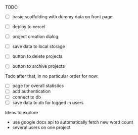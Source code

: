 TODO

- [ ] basic scaffolding with dummy data on front page
- [ ] deploy to vercel
- [ ] project creation dialog
- [ ] save data to local storage
- [ ] button to delete projects
- [ ] button to archive projects


Todo after that, in no particular order for now:
- [ ] page for overall statistics
- [ ] add authentication 
- [ ] connect to db
- [ ] save data to db for logged in users

Ideas to explore
* use google docs api to automatically fetch new word count
* several users on one project





